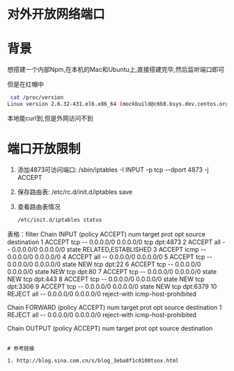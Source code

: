 # 对外开放网络端口

# 背景

想搭建一个内部Npm,在本机的Mac和Ubuntu上,直接搭建完毕,然后监听端口即可

但是在红帽中

```bash
 cat /proc/version
Linux version 2.6.32-431.el6.x86_64 (mockbuild@c6b8.bsys.dev.centos.org) (gcc version 4.4.7 20120313 (Red Hat 4.4.7-4) (GCC) ) #1 SMP Fri Nov 22 03:15:09 UTC 2013
```

本地能curl到,但是外网访问不到

# 端口开放限制

1. 添加4873可访问端口: /sbin/iptables -I INPUT -p tcp --dport 4873 -j ACCEPT
2. 保存路由表: /etc/rc.d/init.d/iptables save
3. 查看路由表情况

   ```bash
   /etc/init.d/iptables status
表格：filter
Chain INPUT (policy ACCEPT)
num  target     prot opt source               destination
1    ACCEPT     tcp  --  0.0.0.0/0            0.0.0.0/0           tcp dpt:4873
2    ACCEPT     all  --  0.0.0.0/0            0.0.0.0/0           state RELATED,ESTABLISHED
3    ACCEPT     icmp --  0.0.0.0/0            0.0.0.0/0
4    ACCEPT     all  --  0.0.0.0/0            0.0.0.0/0
5    ACCEPT     tcp  --  0.0.0.0/0            0.0.0.0/0           state NEW tcp dpt:22
6    ACCEPT     tcp  --  0.0.0.0/0            0.0.0.0/0           state NEW tcp dpt:80
7    ACCEPT     tcp  --  0.0.0.0/0            0.0.0.0/0           state NEW tcp dpt:443
8    ACCEPT     tcp  --  0.0.0.0/0            0.0.0.0/0           state NEW tcp dpt:3306
9    ACCEPT     tcp  --  0.0.0.0/0            0.0.0.0/0           state NEW tcp dpt:6379
10   REJECT     all  --  0.0.0.0/0            0.0.0.0/0           reject-with icmp-host-prohibited

   Chain FORWARD (policy ACCEPT)
   num  target     prot opt source               destination
   1    REJECT     all  --  0.0.0.0/0            0.0.0.0/0           reject-with icmp-host-prohibited
   
   Chain OUTPUT (policy ACCEPT)
   num  target     prot opt source               destination
   
   ```

# 参考链接

1. http://blog.sina.com.cn/s/blog_3eba8f1c0100tsox.html